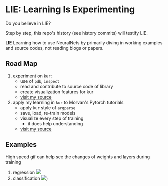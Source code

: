 # LIE: Learning Is Experimenting

Do you believe in LIE?

Step by step, this repo's history (see history commits) will testify LIE.

**LIE**
Learning how to use NeuralNets by primarily diving in working examples and source codes, not reading blogs or papers.

## Road Map
1. experiment on `kur`:
	- use of `pdb`, `inspect`
	- read and contribute to source code of library
	- create visualization features for kur
	- [visit my source](https://github.com/EmbraceLife/kur/tree/dive_source_kur)
2. apply my learning in `kur` to Morvan's Pytorch tutorials
	- apply `kur` style of `argparse`
	- save, load, re-train models
	- visualize every step of training
		- it does help understanding
	- [visit my source](https://github.com/EmbraceLife/PyTorch-Tutorial/tree/my_progress)

## Examples
High speed gif can help see the changes of weights and layers during training
1. regression
![](/Users/Natsume/Downloads/temp_folders/301/out_up.gif)
2. classification
![](/Users/Natsume/Downloads/temp_folders/302/out_up.gif))
